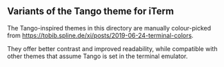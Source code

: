 Variants of the Tango theme for iTerm
-------------------------------------

The Tango-inspired themes in this directory are manually colour-picked from
<https://tobib.spline.de/xi/posts/2019-06-24-terminal-colors>.

They offer better contrast and improved readability, while compatible with
other themes that assume Tango is set in the terminal emulator.
